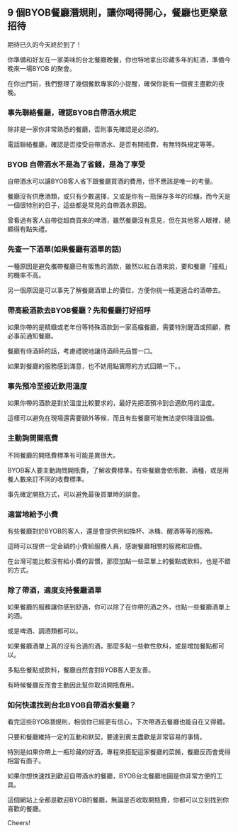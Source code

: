 ## 9 個BYOB餐廳潛規則，讓你喝得開心，餐廳也更樂意招待


期待已久的今天終於到了！

你準備和好友在一家美味的台北餐廳晚餐，你也特地拿出珍藏多年的紅酒，準備今晚來一場BYOB 的聚會。

在你出門前，我們整理了幾個餐飲專家的小提醒，確保你能有一個賓主盡歡的夜晚。

### 事先聯絡餐廳，確認BYOB自帶酒水規定

除非是一家你非常熟悉的餐廳，否則事先確認是必須的。

電話聯絡餐廳，確認是否接受自帶酒水、是否有開瓶費、有無特殊規定等等。

### BYOB 自帶酒水不是為了省錢，是為了享受

自帶酒水可以讓BYOB客人省下跟餐廳買酒的費用，但不應該是唯一的考量。

餐廳沒有供應酒類，或只有少數選擇，又或是你有一瓶保存多年的珍釀，而今天是一個很特別的日子，這些都是常見的自帶酒水原因。

曾看過有客人自帶從超商買來的啤酒，雖然餐廳沒有意見，但在其他客人眼裡，總顯得有點失禮。

### 先查一下酒單(如果餐廳有酒單的話)

一種原因是避免攜帶餐廳已有販售的酒款，雖然以紅白酒來說，要和餐廳「撞瓶」的機率不高。

另一個原因是可以事先了解餐廳酒單上的價位，方便你挑一瓶更適合的酒帶去。

### 帶高級酒款去BYOB餐廳？先和餐廳打好招呼

如果你帶的是精緻或老年份等特殊酒款到一家高檔餐廳，需要特別醒酒或照顧，務必事前通知餐廳。

餐廳有侍酒師的話，考慮禮貌地讓侍酒師先品嘗一口。

如果對餐廳的服務感到滿意，也不妨用點實際的方式回饋一下。。

### 事先預冷至接近飲用溫度

如果你帶的酒款是對於溫度比較要求的，最好先把酒預冷到合適飲用的溫度。

這樣可以避免在現場還需要額外等候，而且有些餐廳可能無法提供降溫設備。

### 主動詢問開瓶費

不同餐廳的開瓶費標準有可能差異很大。

BYOB客人要主動詢問開瓶費，了解收費標準，有些餐廳會依瓶數、酒種，或是用餐人數來訂不同的收費標準。

事先確定開瓶方式，可以避免最後買單時的誤會。

### 適當地給予小費

有些餐廳對於BYOB的客人，還是會提供例如換杯、冰桶、醒酒等等的服務。

這時可以提供一定金額的小費給服務人員，感謝餐廳相關的服務和設備。

在台灣可能比較沒有給小費的習慣，那麼加點一些菜單上的餐點或飲料，也是不錯的方式。

### 除了帶酒，適度支持餐廳酒單

如果餐廳的服務讓你感到舒適，你可以除了在你帶的酒之外，也點一些餐廳酒單上的酒。

或是啤酒、調酒類都可以。

如果餐廳酒單上真的沒有合適的酒，那麼多點一些軟性飲料，或是增加餐點都可以。

多點些餐點或飲料，餐廳自然會對BYOB客人更友善。

有時候餐廳反而會主動因此幫你取消開瓶費用。


### 如何快速找到台北BYOB自帶酒水餐廳？

看完這些BYOB潛規則，相信你已經更有信心，下次帶酒去餐廳也能自在又得體。

只要和餐廳維持一定的互動和默契，要達到賓主盡歡是非常容易的事情。

特別是如果你帶上一瓶珍藏的好酒，專程來搭配這家餐廳的菜餚，餐廳反而會覺得相當有面子。

如果你想快速找到歡迎自帶酒水的餐廳，BYOB台北餐廳地圖是你非常方便的工具。

這個網站上全都是歡迎BYOB的餐廳，無論是否收取開瓶費，你都可以立刻找到你喜歡的餐廳。

Cheers!
